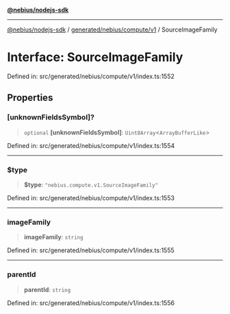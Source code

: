 [**@nebius/nodejs-sdk**](../../../../../README.md)

---

[@nebius/nodejs-sdk](../../../../../README.md) / [generated/nebius/compute/v1](../README.md) / SourceImageFamily

# Interface: SourceImageFamily

Defined in: src/generated/nebius/compute/v1/index.ts:1552

## Properties

### \[unknownFieldsSymbol\]?

> `optional` **\[unknownFieldsSymbol\]**: `Uint8Array`\<`ArrayBufferLike`\>

Defined in: src/generated/nebius/compute/v1/index.ts:1554

---

### $type

> **$type**: `"nebius.compute.v1.SourceImageFamily"`

Defined in: src/generated/nebius/compute/v1/index.ts:1553

---

### imageFamily

> **imageFamily**: `string`

Defined in: src/generated/nebius/compute/v1/index.ts:1555

---

### parentId

> **parentId**: `string`

Defined in: src/generated/nebius/compute/v1/index.ts:1556
